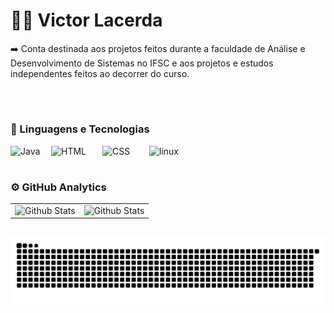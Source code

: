 # 👨‍💻 Victor Lacerda
➡️ Conta destinada aos projetos feitos durante a faculdade de Análise e Desenvolvimento de Sistemas no IFSC e aos projetos e estudos 
independentes feitos ao decorrer do curso.

[<img 
    align="left" 
    alt="" 
    title="Linkedin"
    width="80px" 
    style="padding-right: 10px;" 
    src="https://img.shields.io/badge/LinkedIn-0077B5?style=for-the-badge&logo=linkedin&logoColor=white"
/>](https://www.linkedin.com/in/victor-lacerda-78809020b)
  

<br>   
          
#

### 🤖 Linguagens e Tecnologias

<img 
    align="left" 
    alt="Java" 
    title="Java"
    width="55px" 
    style="padding-right: 10px;" 
    src="https://img.shields.io/badge/Java-ED8B00?style=for-the-badge&logo=java&logoColor=white" />
           
<img 
    align="left" 
    alt="HTML"
    title="HTML" 
    width="72px" 
    style="padding-right: 10px;" 
    src="https://img.shields.io/badge/HTML-239120?style=for-the-badge&logo=html5&logoColor=white" />

<img 
    align="left" 
    alt="CSS" 
    title="CSS"
    width="65px" 
    style="padding-right: 10px;" 
    src="https://img.shields.io/badge/CSS-239120?&style=for-the-badge&logo=css3&logoColor=white" />
    
  <img 
    align="left" 
    alt="linux" 
    title="linux"
    width="80px" 
    style="padding-right: 10px;" 
    src="https://img.shields.io/badge/Linux-E34F26?style=for-the-badge&logo=linux&logoColor=black" 
/>       

<br>    

#

### ⚙️ GitHub Analytics

<table>
  <tr>
    <td>
      <img
        align="left"
         src="https://github-readme-stats.vercel.app/api?username=victorlcrd&show_icons=true&theme=highcontrast&count_private=true"
        alt="Github Stats"
      />
    </td>
    <td>
      <img
        align="left"
        src="https://github-readme-streak-stats.herokuapp.com/?user=victorlcrd&theme=highcontrast&hide_border=false"
        alt="Github Stats"
      />
    </td>
  </tr>
</table>

##
<picture align="center">     
  <source media="(prefers-color-scheme: dark)" srcset="https://raw.githubusercontent.com/victorlcrd/victorlcrd/output/github-contribution-grid-snake-dark.svg">
  <source media="(prefers-color-scheme: light)" srcset="https://raw.githubusercontent.com/victorlcrd/victorlcrd/output/github-contribution-grid-snake-dark.svg">
  <img align="center" alt="github contribution grid snake animation" src="https://raw.githubusercontent.com/victorlcrd/victorlcrd/output/github-contribution-grid-snake.svg">
</picture>
